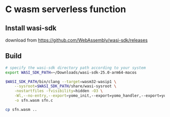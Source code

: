 # C wasm serverless function

## Install wasi-sdk

download from https://github.com/WebAssembly/wasi-sdk/releases

## Build

```sh
# specify the wasi-sdk directory path according to your system
export WASI_SDK_PATH=~/Downloads/wasi-sdk-25.0-arm64-macos

$WASI_SDK_PATH/bin/clang --target=wasm32-wasip1 \
    --sysroot=$WASI_SDK_PATH/share/wasi-sysroot \
    -nostartfiles -fvisibility=hidden -O3 \
    -Wl,--no-entry,--export=yomo_init,--export=yomo_handler,--export=yomo_observe_datatags \
    -o sfn.wasm sfn.c

cp sfn.wasm ..
```
